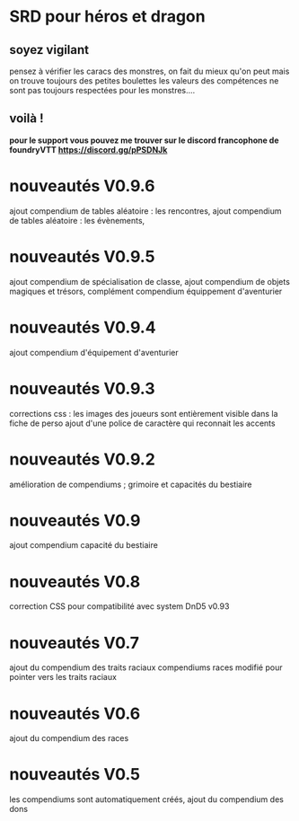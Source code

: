 # SRD pour héros et dragon

## soyez vigilant
pensez à vérifier les caracs des monstres, on fait du mieux qu'on peut mais on trouve toujours des petites boulettes
 les valeurs des compétences ne sont pas toujours respectées pour les monstres....
 
 

## voilà !

**pour le support vous pouvez me trouver sur le discord francophone de foundryVTT https://discord.gg/pPSDNJk**


# nouveautés V0.9.6
ajout compendium de tables aléatoire : les rencontres, 
ajout compendium de tables aléatoire : les évènements, 


# nouveautés V0.9.5
ajout compendium de spécialisation de classe, 
ajout compendium de objets magiques et trésors,
complément compendium équippement d'aventurier 

# nouveautés V0.9.4
ajout compendium d'équipement d'aventurier

# nouveautés V0.9.3
corrections css : les images des joueurs sont entièrement visible dans la fiche de perso
ajout d'une police de caractère qui reconnait les accents

# nouveautés V0.9.2
amélioration de compendiums ; grimoire et capacités du bestiaire

# nouveautés V0.9
ajout compendium capacité du bestiaire

# nouveautés V0.8
correction CSS pour compatibilité avec system DnD5 v0.93


# nouveautés V0.7

 ajout du compendium des traits raciaux
 compendiums races modifié pour pointer vers les traits raciaux

# nouveautés V0.6

 ajout du compendium des races 

# nouveautés V0.5
 les compendiums sont automatiquement créés,
 ajout du compendium des dons